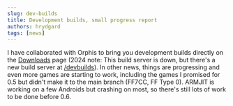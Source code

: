 ```yaml
---
slug: dev-builds
title: Development builds, small progress report
authors: hrydgard
tags: [news]
---
```


I have collaborated with Orphis to bring you development builds directly on the [Downloads](/download) page (2024 note: This build server is down, but there's a new build server at [/devbuilds](/devbuilds)). In other news, things are progressing and even more games are starting to work, including the games I promised for 0.5 but didn't make it to the main branch (FF7CC, FF Type 0). ARMJIT is working on a few Androids but crashing on most, so there's still lots of work to be done before 0.6.
